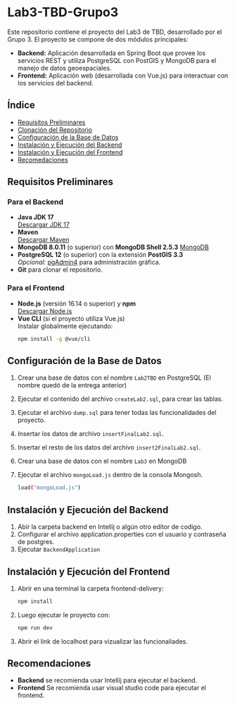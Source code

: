 # Lab3-TBD-Grupo3

Este repositorio contiene el proyecto del Lab3 de TBD, desarrollado por el Grupo 3. El proyecto se compone de dos módulos principales:

- **Backend:** Aplicación desarrollada en Spring Boot que provee los servicios REST y utiliza PostgreSQL con PostGIS y MongoDB para el manejo de datos geoespaciales.
- **Frontend:** Aplicación web (desarrollada con Vue.js) para interactuar con los servicios del backend.

## Índice

- [Requisitos Preliminares](#requisitos-preliminares)
- [Clonación del Repositorio](#clonación-del-repositorio)
- [Configuración de la Base de Datos](#configuración-de-la-base-de-datos)
- [Instalación y Ejecución del Backend](#instalación-y-ejecución-del-backend)
- [Instalación y Ejecución del Frontend](#instalación-y-ejecución-del-frontend)
- [Recomedaciones](#recomendaciones)

## Requisitos Preliminares

### Para el Backend

- **Java JDK 17**  
  [Descargar JDK 17](https://www.oracle.com/java/technologies/javase/jdk17-archive-downloads.html)
- **Maven**  
  [Descargar Maven](https://maven.apache.org/download.cgi)
- **MongoDB 8.0.11** (o superior) con **MongoDB Shell 2.5.3**
  [MongoDB](https://www.mongodb.com/try/download/community)
- **PostgreSQL 12** (o superior) con la extensión **PostGIS 3.3**  
  _Opcional:_ [pgAdmin4](https://www.pgadmin.org/download/) para administración gráfica.
- **Git** para clonar el repositorio.

### Para el Frontend

- **Node.js** (versión 16.14 o superior) y **npm**  
  [Descargar Node.js](https://nodejs.org/)
- **Vue CLI** (si el proyecto utiliza Vue.js)  
  Instalar globalmente ejecutando:
  ```bash
  npm install -g @vue/cli
  ```

## Configuración de la Base de Datos

1. Crear una base de datos con el nombre `Lab2TBD` en PostgreSQL (El nombre quedó de la entrega anterior)
2. Ejecutar el contenido del archivo `createLab2.sql`, para crear las tablas.
3. Ejecutar el archivo `dump.sql` para tener todas las funcionalidades del proyecto.
4. Insertar los datos de archivo `insertFinalLab2.sql`.
5. Insertar el resto de los datos del archivo `insert2FinalLab2.sql`.
6. Crear una base de datos con el nombre `Lab3` en MongoDB
7. Ejecutar el archivo `mongoLoad.js` dentro de la consola Mongosh.

   ```bash
   load("mongoLoad.js")

   ```

## Instalación y Ejecución del Backend

1. Abir la carpeta backend en Intellij o algún otro editor de codigo.
2. Configurar el archivo application.properties con el usuario y contraseña de postgres.
3. Ejecutar `BackendApplication`

## Instalación y Ejecución del Frontend

1. Abrir en una terminal la carpeta frontend-delivery:

   ```bash
   npm install

   ```

2. Luego ejecutar le proyecto con:

   ```bash
   npm run dev

   ```

3. Abrir el link de localhost para vizualizar las funcionaliades.

## Recomendaciones

- **Backend** se recomienda usar Intellij para ejecutar el backend.
- **Frontend** Se recomienda usar visual studio code para ejecutar el frontend.
